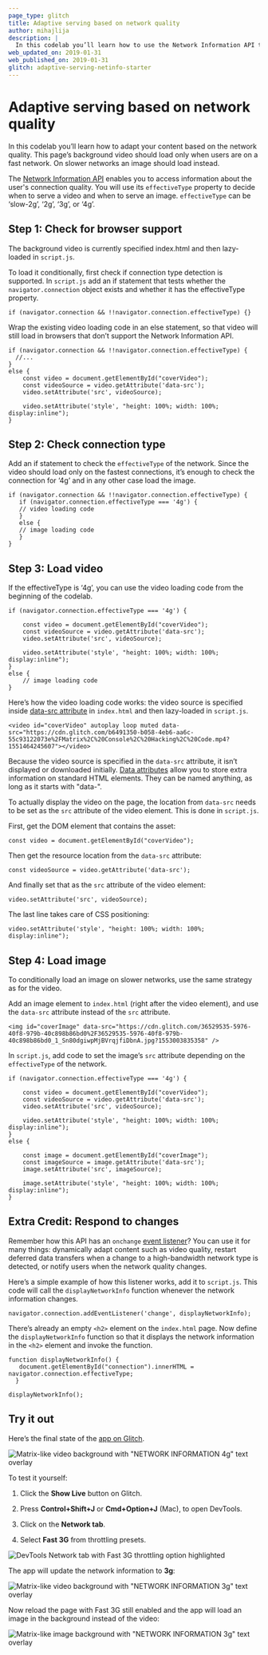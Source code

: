 ```yaml
--- 
page_type: glitch 
title: Adaptive serving based on network quality 
author: mihajlija 
description: |
  In this codelab you’ll learn how to use the Network Information API to adapt your content based on the network quality.
web_updated_on: 2019-01-31 
web_published_on: 2019-01-31 
glitch: adaptive-serving-netinfo-starter 
---
```


# Adaptive serving based on network quality

In this codelab you’ll learn how to adapt your content based on the network quality. This page’s background video should load only when users are on a fast network. On slower networks an image should load instead.

The [Network Information API](https://developer.mozilla.org/en-US/docs/Web/API/NetworkInformation) enables you to access information about the user's connection quality. You will use its `effectiveType` property to decide when to serve a video and when to serve an image. `effectiveType` can be ‘slow-2g’, ‘2g’, ‘3g’, or ‘4g’.

## Step 1: Check for browser support

The background video is currently specified index.html and then lazy-loaded in `script.js`. 

To load it conditionally, first check if connection type detection is supported. In `script.js` add an if statement that tests whether the `navigator.connection` object exists and whether it has the effectiveType property.

```if (navigator.connection && !!navigator.connection.effectiveType) {}```

Wrap the existing video loading code in an else statement, so that video will still load in browsers that don’t support the Network Information API.

```
if (navigator.connection && !!navigator.connection.effectiveType) {
  //...
}
else {
    const video = document.getElementById("coverVideo");
    const videoSource = video.getAttribute('data-src');
    video.setAttribute('src', videoSource);
    
    video.setAttribute('style', "height: 100%; width: 100%; display:inline");
}
```


## Step 2: Check connection type

Add an if statement to check the `effectiveType` of the network. Since the video should load only on the fastest connections, it’s enough to check the connection for ‘4g’ and in any other case load the image.

```
if (navigator.connection && !!navigator.connection.effectiveType) {
   if (navigator.connection.effectiveType === '4g') {
   // video loading code
   }
   else {
   // image loading code
   }
}
```

## Step 3: Load video

If the effectiveType is ‘4g’, you can use the video loading code from the beginning of the codelab.

```
if (navigator.connection.effectiveType === '4g') {

    const video = document.getElementById("coverVideo");
    const videoSource = video.getAttribute('data-src');
    video.setAttribute('src', videoSource);
    
    video.setAttribute('style', "height: 100%; width: 100%; display:inline");
} 
else {
    // image loading code
}
```

Here’s how the video loading code works: the video source is specified inside [data-src attribute](https://developer.mozilla.org/en-US/docs/Learn/HTML/Howto/Use_data_attributes) in `index.html` and then lazy-loaded in `script.js`.

```<video id="coverVideo" autoplay loop muted data-src="https://cdn.glitch.com/b6491350-b058-4eb6-aa6c-55c93122073e%2FMatrix%2C%20Console%2C%20Hacking%2C%20Code.mp4?1551464245607"></video>```

Because the video source is specified in the `data-src` attribute, it isn’t displayed or downloaded initially. [Data attributes](https://developer.mozilla.org/en-US/docs/Learn/HTML/Howto/Use_data_attributes) allow you to store extra information on standard HTML elements. They can be named anything, as long as it starts with "data-". 

To actually display the video on the page, the location from `data-src` needs to be set as the `src` attribute of the video element. This is done in `script.js`.

First, get the DOM element that contains the asset:

```const video = document.getElementById("coverVideo");```

Then get the resource location from the `data-src` attribute: 

```const videoSource = video.getAttribute('data-src');```

And finally set that as the `src` attribute of the video element:

```video.setAttribute('src', videoSource);```

The last line takes care of CSS positioning:

```video.setAttribute('style', "height: 100%; width: 100%; display:inline");```

## Step 4: Load image

To conditionally load an image on slower networks, use the same strategy as for the video. 

Add an image element to `index.html` (right after the video element), and use the `data-src` attribute instead of the `src` attribute. 

```<img id="coverImage" data-src="https://cdn.glitch.com/36529535-5976-40f8-979b-40c898b86bd0%2F36529535-5976-40f8-979b-40c898b86bd0_1_Sn80dgiwpMjBVrqjfiDbnA.jpg?1553003835358" />```

In `script.js`, add code to set the image’s `src` attribute depending on the `effectiveType` of the network.

```
if (navigator.connection.effectiveType === '4g') {

    const video = document.getElementById("coverVideo");
    const videoSource = video.getAttribute('data-src');
    video.setAttribute('src', videoSource);
    
    video.setAttribute('style', "height: 100%; width: 100%; display:inline");
}
else {

    const image = document.getElementById("coverImage");
    const imageSource = image.getAttribute('data-src');
    image.setAttribute('src', imageSource);

    image.setAttribute('style', "height: 100%; width: 100%; display:inline");
}
```

## Extra Credit: Respond to changes

Remember how this API has an `onchange` <a href="">event listener</a>? You can use it for many things: dynamically adapt content such as video quality, restart deferred data transfers when a change to a high-bandwidth network type is detected, or notify users when the network quality changes.

Here’s a simple example of how this listener works, add it to `script.js`. This code will call the `displayNetworkInfo` function whenever the network information changes.

```navigator.connection.addEventListener('change', displayNetworkInfo);```

There’s already an empty `<h2>` element on the `index.html` page. Now define the `displayNetworkInfo` function so that it displays the network information in the `<h2>` element and invoke the function.

```
function displayNetworkInfo() {
   document.getElementById("connection").innerHTML = navigator.connection.effectiveType;
  }

displayNetworkInfo();
```


## Try it out

Here’s the final state of the [app on Glitch](https://glitch.com/~adaptive-serving-netinfo).

![Matrix-like video background with "NETWORK INFORMATION 4g" text overlay](netinfo_app_video_background.png)

To test it yourself:

1. Click the **Show Live** button on Glitch.

2. Press **Control+Shift+J** or **Cmd+Option+J** (Mac), to open DevTools.

3. Click on the **Network tab**.

4. Select **Fast 3G** from throttling presets.

![DevTools Network tab with Fast 3G throttling option highlighted](devtools_network_throttling.png)

The app will update the network information to **3g**:

![Matrix-like video background with "NETWORK INFORMATION 3g" text overlay](netinfo_app_3g.png)

Now reload the page with Fast 3G still enabled and the app will load an image in the background instead of the video: 

![Matrix-like image background with "NETWORK INFORMATION 3g" text overlay](netinfo_app_image.png)

